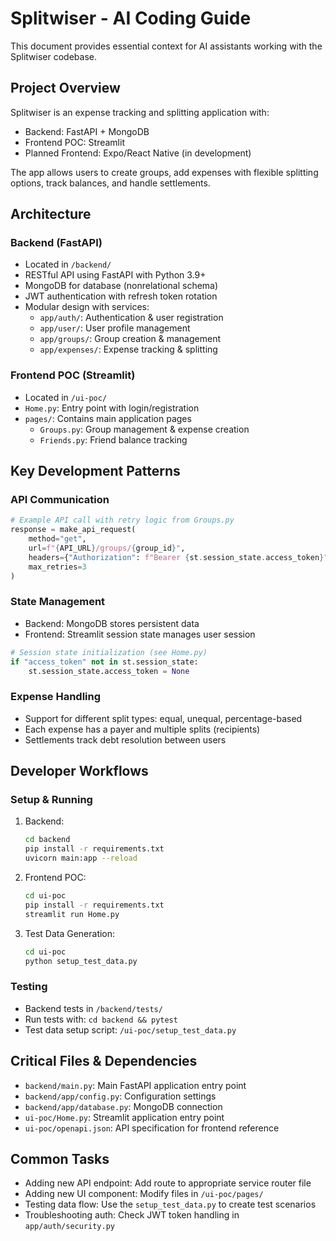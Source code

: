 # Splitwiser - AI Coding Guide

This document provides essential context for AI assistants working with the Splitwiser codebase.

## Project Overview

Splitwiser is an expense tracking and splitting application with:
- Backend: FastAPI + MongoDB 
- Frontend POC: Streamlit
- Planned Frontend: Expo/React Native (in development)

The app allows users to create groups, add expenses with flexible splitting options, track balances, and handle settlements.

## Architecture

### Backend (FastAPI)
- Located in `/backend/`
- RESTful API using FastAPI with Python 3.9+
- MongoDB for database (nonrelational schema)
- JWT authentication with refresh token rotation
- Modular design with services:
  - `app/auth/`: Authentication & user registration
  - `app/user/`: User profile management
  - `app/groups/`: Group creation & management
  - `app/expenses/`: Expense tracking & splitting
  
### Frontend POC (Streamlit)
- Located in `/ui-poc/`
- `Home.py`: Entry point with login/registration
- `pages/`: Contains main application pages
  - `Groups.py`: Group management & expense creation 
  - `Friends.py`: Friend balance tracking

## Key Development Patterns

### API Communication
```python
# Example API call with retry logic from Groups.py
response = make_api_request(
    method="get",
    url=f"{API_URL}/groups/{group_id}",
    headers={"Authorization": f"Bearer {st.session_state.access_token}"},
    max_retries=3
)
```

### State Management
- Backend: MongoDB stores persistent data
- Frontend: Streamlit session state manages user session
```python
# Session state initialization (see Home.py)
if "access_token" not in st.session_state:
    st.session_state.access_token = None
```

### Expense Handling
- Support for different split types: equal, unequal, percentage-based
- Each expense has a payer and multiple splits (recipients)
- Settlements track debt resolution between users

## Developer Workflows

### Setup & Running
1. Backend: 
   ```bash
   cd backend
   pip install -r requirements.txt
   uvicorn main:app --reload
   ```
2. Frontend POC:
   ```bash
   cd ui-poc
   pip install -r requirements.txt
   streamlit run Home.py
   ```
3. Test Data Generation:
   ```bash
   cd ui-poc
   python setup_test_data.py
   ```

### Testing
- Backend tests in `/backend/tests/`
- Run tests with: `cd backend && pytest`
- Test data setup script: `/ui-poc/setup_test_data.py`

## Critical Files & Dependencies

- `backend/main.py`: Main FastAPI application entry point
- `backend/app/config.py`: Configuration settings
- `backend/app/database.py`: MongoDB connection
- `ui-poc/Home.py`: Streamlit application entry point
- `ui-poc/openapi.json`: API specification for frontend reference

## Common Tasks

- Adding new API endpoint: Add route to appropriate service router file
- Adding new UI component: Modify files in `/ui-poc/pages/`
- Testing data flow: Use the `setup_test_data.py` to create test scenarios
- Troubleshooting auth: Check JWT token handling in `app/auth/security.py`
